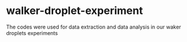 # walker-droplet-experiment

The codes were used for data extraction and data analysis in our waker droplets experiments
